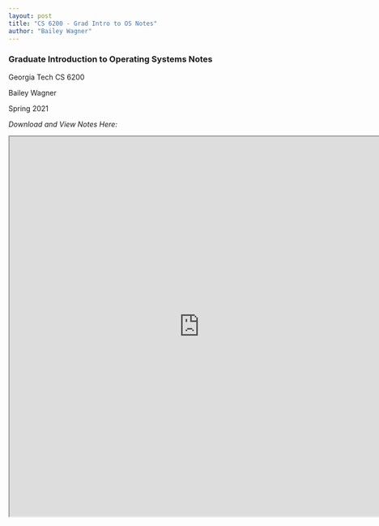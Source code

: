 ```yaml
---
layout: post
title: "CS 6200 - Grad Intro to OS Notes"
author: "Bailey Wagner"
---
```


### Graduate Introduction to Operating Systems Notes
Georgia Tech CS 6200  

Bailey Wagner  

Spring 2021

*Download and View Notes Here:*  

<iframe src="https://docs.google.com/viewer?srcid=1yozHBCIZ_awsufNTuod_xoBx91JNhgJw&pid=explorer&efh=false&a=v&chrome=false&embedded=true" width="750px" height="750px"></iframe>
